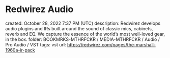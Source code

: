 # Redwirez Audio

created: October 28, 2022 7:37 PM (UTC)
description: Redwirez develops audio plugins and IRs built around the sound of classic mics, cabinets, reverb and EQ. We capture the essence of the world’s most well-loved gear, in the box.
folder: BOOKMRKS-MTHRFCKR / MEDIA-MTHRFCKR / Audio / Pro Audio / VST
tags: vst
url: https://redwirez.com/pages/the-marshall-1960a-ir-pack